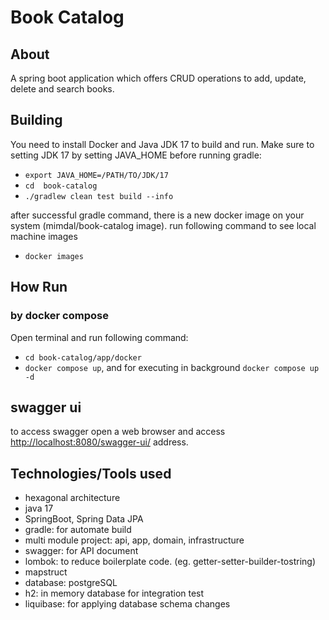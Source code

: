 Book Catalog
======================

## About
A spring boot application which offers CRUD operations to add, update, delete and search books.


## Building
You need to install Docker and Java JDK 17 to build and run. Make sure to setting JDK 17 by setting JAVA_HOME before running gradle:

- `export JAVA_HOME=/PATH/TO/JDK/17`
- `cd  book-catalog`
- `./gradlew clean test build --info`

after successful gradle command, there is a new docker image on your system (mimdal/book-catalog image). 
run following command to see local machine images
- `docker images`  

## How Run

### by docker compose
Open terminal and run following command:
- `cd book-catalog/app/docker`
- `docker compose up`, and for executing in background `docker compose up -d`


## swagger ui
to access swagger open a web browser and access  
[http://localhost:8080/swagger-ui/](http://localhost:8080/swagger-ui/) address.


## Technologies/Tools used
- hexagonal architecture 
- java 17
- SpringBoot, Spring Data JPA
- gradle: for automate build
- multi module project: api, app, domain, infrastructure
- swagger: for API document
- lombok: to reduce boilerplate code. (eg. getter-setter-builder-tostring)
- mapstruct
- database: postgreSQL  
- h2: in memory database for integration test
- liquibase: for applying database schema changes 
